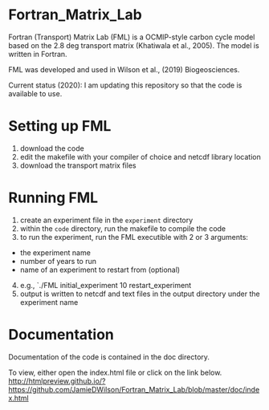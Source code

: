 # Fortran_Matrix_Lab

Fortran (Transport) Matrix Lab (FML) is a OCMIP-style carbon cycle model based on the 2.8 deg transport matrix (Khatiwala et al., 2005). The model is written in Fortran.

FML was developed and used in Wilson et al., (2019) Biogeosciences.

Current status (2020): I am updating this repository so that the code is available to use.

# Setting up FML
1) download the code
2) edit the makefile with your compiler of choice and netcdf library location
3) download the transport matrix files

# Running FML
1) create an experiment file in the `experiment` directory
2) within the `code` directory, run the makefile to compile the code
3) to run the experiment, run the FML executible with 2 or 3 arguments:
  - the experiment name
  - number of years to run
  - name of an experiment to restart from (optional)
4) e.g., `./FML initial_experiment 10 restart_experiment
5) output is written to netcdf and text files in the output directory under the experiment name
  
# Documentation
Documentation of the code is contained in the doc directory.

To view, either open the index.html file or click on the link below.
http://htmlpreview.github.io/?https://github.com/JamieDWilson/Fortran_Matrix_Lab/blob/master/doc/index.html

